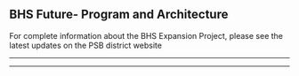 BHS Future- Program and Architecture
------------------------------------

For complete information about the BHS Expansion Project, please see the latest updates on the PSB district website

* * *

* * *